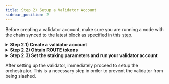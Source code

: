 ```yaml
---
title: Step 2) Setup a Validator Account
sidebar_position: 2
---
```


Before creating a validator account, make sure you are running a node with the chain synced to the latest block as specified in this [step](./run-a-node). 

<details>
<summary><b>Step 2.1) Create a validator account</b></summary>

To setup a validator account, run the following command with your desired validator key name.

```bash
routerd keys add my-validator-key --chain-id router_9601-1 --keyring-backend file
```

The aforementioned command will create a new wallet with name `my-validator-key` and will ask you to set a password. 

:::caution
Remember the password used or store it in a safe place. 
:::

```bash
# example output

- name: my-validator-key
  type: local
  address: router13cyxzsfvmfxsn23spl4nhu0xn307uvj2vju5q0
  pubkey: '{"@type":"/routerprotocol.routerchain.crypto.ethsecp256k1.PubKey",
  mnemonic: ""
  
**Important** write this mnemonic phrase in a safe place.
It is the only way to recover your account if you ever forget your password.

usual husband better echo deputy same depart river ritual detail reveal window moon few health remember fortune awful custom fossil tired lake jealous sign
```
:::tip
The mnemonic phrase is better backed up on a physical paper, storing it in cloud storage may compromise the validator later.
:::

:::tip
Remember the address starting from `router`, this is the address of your Router chain validator account.
:::

</details>

<details>
<summary><b>Step 2.2) Obtain ROUTE tokens</b></summary>

Obtain ROUTE tokens on the Router chain from the [testnet faucet](https://faucet.testnet.routerchain.dev/).

After a few minutes, you can verify the deposit on the [explorer UI](https://explorer.testnet.routerprotocol.com). Alternatively, account balance can be queried using the `routerd` CLI with the following command:

```bash
routerd query bank balances $(routerd keys show my-validator-key -a --keyring-backend file) --chain-id router_9601-1 --keyring-backend file
```

</details>

<details>
<summary><b>Step 2.3) Set the staking parameters and run your validator account</b></summary>

Now, initialize a new validator with a self-delegation of ROUTE tokens. Most critically, you will need to decide on the values of the validator's staking parameters.

```bash
routerd tx staking create-validator \
  --amount=100000000000000000000route \
  --pubkey=$(routerd tendermint show-validator) \
  --moniker=val-node1 \
  --chain-id=router_9601-1 \
  --commission-rate="0.10" \
  --commission-max-rate="0.20" \
  --commission-max-change-rate="0.01" \
  --min-self-delegation="1000000" \
  --gas="auto" \
  --fees="100000000000000route" \
  --from=my-validator-key \
  --gas-adjustment=1.5 \
  --keyring-backend=file
```

- `amount` flag is the initial amount of ROUTE you're willing to bond
- `pubkey` is the validator public key created earlier
- `moniker` is the human readable name you choose for your validator
- `chain-id` is the network id of the chain you are working with (in the case of Router testnet: `router_9601-1`)
- `commission-rate` is the initial commission rate you will charge your delegates 
- `commission-max-rate` is the highest rate you are allowed to charge your delegates
- `commission-max-change-rate` is how much you can increase your commission rate in a 24 hour period
- `min-self-delegation` is the lowest amount of personal funds the validator is required to have in their validator to stay bonded
- `from` flag is the KEY_NAME you created while initializing the key on your keyring

Verify that the validator was successfully setup by checking the [staking dashboard](https://hub.testnet.routerchain.dev/staking) or by entering the CLI command given below.

```bash
routerd query staking validator $(routerd keys show my-validator-key -a --keyring-backend file) --chain-id router_9601-1 --keyring-backend file
```

If you see your validator in the list of validators, then congratulations, you have officially joined the Router testnet as a staking validator! 🎉

</details>

After setting up the validator, immediately proceed to setup the orchestrator. This is a necessary step in order to prevent the validator from being slashed.